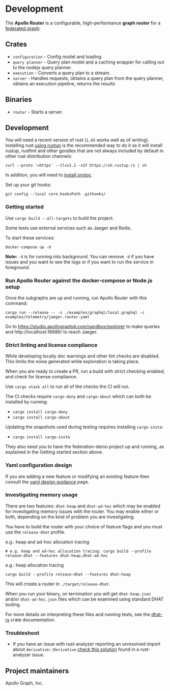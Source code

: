 # Development

The **Apollo Router** is a configurable, high-performance **graph router** for a [federated graph](https://www.apollographql.com/docs/federation/):

## Crates

 *   `configuration` - Config model and loading.
 *   `query planner` - Query plan model and a caching wrapper for calling out to the nodejs query planner.
 *   `execution` - Converts a query plan to a stream.
 *   `server` - Handles requests,
     obtains a query plan from the query planner,
     obtains an execution pipeline,
     returns the results

## Binaries

 *   `router` - Starts a server.

## Development

You will need a recent version of rust (`1.65` works well as of writing). 
Installing rust [using rustup](https://www.rust-lang.org/tools/install) is
the recommended way to do it as it will install rustup, rustfmt and other 
goodies that are not always included by default in other rust distribution channels:

```
curl --proto '=https' --tlsv1.2 -sSf https://sh.rustup.rs | sh
```

In addition, you will need to [install protoc](https://grpc.io/docs/protoc-installation/).

Set up your git hooks:

```shell
git config --local core.hooksPath .githooks/
```

### Getting started

Use `cargo build --all-targets` to build the project.

Some tests use external services such as Jaeger and Redis. 

To start these services: 

```
docker-compose up -d
```

**Note:** `-d` is for running into background. You can remove `-d` if you
have issues and you want to see the logs or if you want to run the service
in foreground.

### Run Apollo Router against the docker-compose or Node.js setup

Once the subgraphs are up and running, run Apollo Router with this command:

```shell
cargo run --release -- -s ./examples/graphql/local.graphql -c examples/telemetry/jaeger.router.yaml
```

Go to https://studio.apollographql.com/sandbox/explorer to make queries and
http://localhost:16686/ to reach Jaeger.

### Strict linting and license compliance

While developing locally doc warnings and other lint checks are disabled.
This limits the noise generated while exploration is taking place.

When you are ready to create a PR, run a build with strict checking enabled,
and check for license compliance.

Use `cargo xtask all` to run all of the checks the CI will run.

The CI checks require `cargo-deny` and `cargo-about` which can both be installed by running:
- `cargo install cargo-deny`
- `cargo install cargo-about`

Updating the snapshots used during testing requires installing `cargo-insta`:
- `cargo install cargo-insta`

They also need you to have the federation-demo project up and running,
as explained in the Getting started section above.

### Yaml configuration design

If you are adding a new feature or modifying an existing feature then consult the [yaml design guidance](dev-docs/yaml-design-guidance.md) page.


### Investigating memory usage

There are two features: `dhat-heap` and `dhat-ad-hoc` which may be enabled for investigating memory issues
with the router. You may enable either or both, depending on the kind of problem you are investigating.

You have to build the router with your choice of feature flags and you must use the `release-dhat` profile.

e.g.: heap and ad-hoc allocation tracing
```shell
# e.g. heap and ad-hoc allocation tracing: cargo build --profile release-dhat --features dhat-heap,dhat-ad-hoc
```

e.g.: heap allocation tracing
```shell
cargo build --profile release-dhat --features dhat-heap 
```

This will create a router in `./target/release-dhat`.

When you run your binary, on termination you will get `dhat-heap.json` and/or `dhat-ad-hoc.json` files which can
be examined using standard DHAT tooling.

For more details on interpreting these files and running tests, see the [dhat-rs](https://docs.rs/dhat/latest/dhat/#running) crate documentation.

### Troubleshoot

+ If you have an issue with rust-analyzer reporting an unresolved import about `derivative::Derivative` [check this solution](https://github.com/rust-analyzer/rust-analyzer/issues/7459#issuecomment-876796459) found in a rust-analyzer issue.

## Project maintainers

Apollo Graph, Inc.
